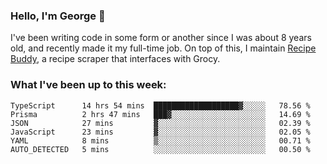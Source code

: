 ### Hello, I'm George 👋

I've been writing code in some form or another since I was about 8 years old, and recently made it my full-time job. On top of this, I maintain [Recipe Buddy](https://github.com/georgegebbett/recipe-buddy), a recipe scraper that interfaces with Grocy.  

<!--
**georgegebbett/georgegebbett** is a ✨ _special_ ✨ repository because its `README.md` (this file) appears on your GitHub profile.

Here are some ideas to get you started:

- 🔭 I’m currently working on ...
- 🌱 I’m currently learning ...
- 👯 I’m looking to collaborate on ...
- 🤔 I’m looking for help with ...
- 💬 Ask me about ...
- 📫 How to reach me: ...
- 😄 Pronouns: ...
- ⚡ Fun fact: ...
-->

### What I've been up to this week:
<!--START_SECTION:waka-->

```text
TypeScript      14 hrs 54 mins  ███████████████████▓░░░░░   78.56 %
Prisma          2 hrs 47 mins   ███▓░░░░░░░░░░░░░░░░░░░░░   14.69 %
JSON            27 mins         ▓░░░░░░░░░░░░░░░░░░░░░░░░   02.39 %
JavaScript      23 mins         ▓░░░░░░░░░░░░░░░░░░░░░░░░   02.05 %
YAML            8 mins          ▒░░░░░░░░░░░░░░░░░░░░░░░░   00.71 %
AUTO_DETECTED   5 mins          ░░░░░░░░░░░░░░░░░░░░░░░░░   00.50 %
```

<!--END_SECTION:waka-->
